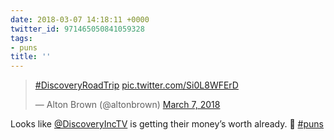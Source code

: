 ```yaml
---
date: 2018-03-07 14:18:11 +0000
twitter_id: 971465050841059328
tags:
- puns
title: ''
---
```


<blockquote class="twitter-tweet"><p lang="und" dir="ltr"><a href="https://twitter.com/hashtag/DiscoveryRoadTrip?src=hash&amp;ref_src=twsrc%5Etfw">#DiscoveryRoadTrip</a> <a href="https://t.co/Si0L8WFErD">pic.twitter.com/Si0L8WFErD</a></p>&mdash; Alton Brown (@altonbrown) <a href="https://twitter.com/altonbrown/status/971462495985684486?ref_src=twsrc%5Etfw">March 7, 2018</a></blockquote>
<script async src="https://platform.twitter.com/widgets.js" charset="utf-8"></script>

Looks like [@DiscoveryIncTV](https://twitter.com/DiscoveryIncTV) is getting their money’s worth already. 🤣 [#puns](https://twitter.com/hashtag/puns)
